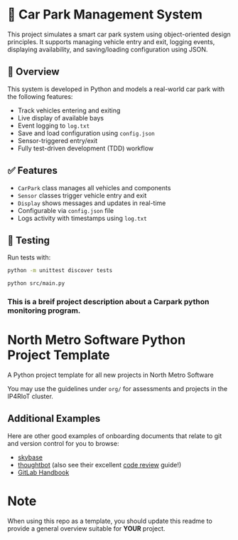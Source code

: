 # 🚗 Car Park Management System

This project simulates a smart car park system using object-oriented design principles. 
It supports managing vehicle entry and exit, logging events, displaying availability, and saving/loading configuration using JSON.

## 📁 Overview

This system is developed in Python and models a real-world car park with the following features:

- Track vehicles entering and exiting
- Live display of available bays
- Event logging to `log.txt`
- Save and load configuration using `config.json`
- Sensor-triggered entry/exit
- Fully test-driven development (TDD) workflow


## ✅ Features

- `CarPark` class manages all vehicles and components
- `Sensor` classes trigger vehicle entry and exit
- `Display` shows messages and updates in real-time
- Configurable via `config.json` file
- Logs activity with timestamps using `log.txt`


## 🧪 Testing


Run tests with:

```bash
python -m unittest discover tests
```

```bash
python src/main.py
```














### This is a breif project description about a Carpark python monitoring program.






# North Metro Software Python Project Template

A Python project template for all new projects in North Metro Software

You may use the guidelines under `org/` for assessments and projects in the IP4RIoT cluster.

## Additional Examples
Here are other good examples of onboarding documents that relate to git and version control for you to browse:

- [skybase](https://handbook.skybase.com.np/git-conventions/)
- [thoughtbot](https://github.com/thoughtbot/guides/tree/main/git) (also see their excellent [code review](https://github.com/thoughtbot/guides/tree/main/code-review) guide!)
- [GitLab Handbook](https://handbook.gitlab.com/handbook/product-development-flow/)

# Note
When using this repo as a template, you should update this readme to provide a general overview suitable for **YOUR** project.
